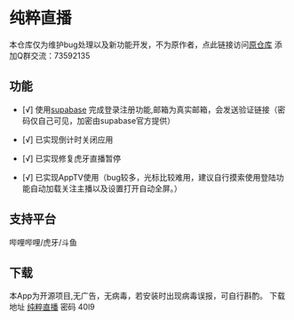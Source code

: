 # 纯粹直播

本仓库仅为维护bug处理以及新功能开发，不为原作者，点此链接访问[原仓库](https://github.com/Jackiu1997/pure_live "pure_live")
添加Q群交流：73592135
## 功能

- [√] 使用[supabase](https://supabase.com/) 完成登录注册功能,邮箱为真实邮箱，会发送验证链接（密码仅自己可见，加密由supabase官方提供）

- [√] 已实现倒计时关闭应用

- [√] 已实现修复虎牙直播暂停

- [√] 已实现AppTV使用（bug较多，光标比较难用，建议自行摸索使用登陆功能自动加载关注主播以及设置打开自动全屏。）

## 支持平台

哔哩哔哩/虎牙/斗鱼

## 下载

本App为开源项目,无广告，无病毒，若安装时出现病毒误报，可自行斟酌。
下载地址 [纯粹直播](https://wwvr.lanzouw.com/b01f6rqab)
密码 40l9
